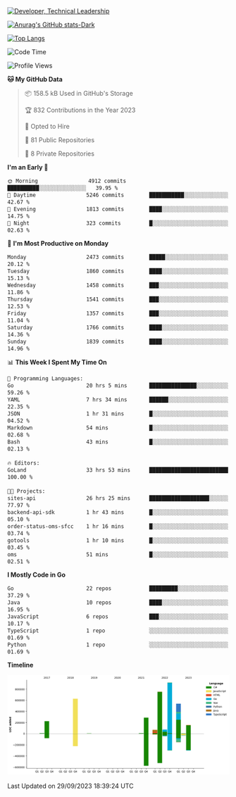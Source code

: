 <div>
  <a href="https://www.linkedin.com/in/arielpineiro/" target="_blank" rel="nofollow noopener noreferrer">
    <img src="https://img.shields.io/badge/-LinkedIn-%230077B5?style=for-the-badge&logo=linkedin&logoColor=white" alt="Developer, Technical Leadership" title="Ariel Piñeiro">
  </a>
</div>

[![Anurag's GitHub stats-Dark](https://github-readme-stats.vercel.app/api?username=arielsrv&show_icons=true&theme=dark#gh-dark-mode-only)](https://github.com/anuraghazra/github-readme-stats#gh-dark-mode-only)

[![Top Langs](https://github-readme-stats.vercel.app/api/top-langs/?username=arielsrv&layout=compact&langs_count=10&theme=dark#gh-dark-mode-only)](https://github.com/anuraghazra/github-readme-stats&theme=dark#gh-dark-mode-only)

<!--START_SECTION:waka-->
![Code Time](http://img.shields.io/badge/Code%20Time-68%20hrs%2049%20mins-blue)

![Profile Views](http://img.shields.io/badge/Profile%20Views-5-blue)

**🐱 My GitHub Data** 

> 📦 158.5 kB Used in GitHub's Storage 
 > 
> 🏆 832 Contributions in the Year 2023
 > 
> 💼 Opted to Hire
 > 
> 📜 81 Public Repositories 
 > 
> 🔑 8 Private Repositories 
 > 
**I'm an Early 🐤** 

```text
🌞 Morning                4912 commits        ██████████░░░░░░░░░░░░░░░   39.95 % 
🌆 Daytime                5246 commits        ███████████░░░░░░░░░░░░░░   42.67 % 
🌃 Evening                1813 commits        ████░░░░░░░░░░░░░░░░░░░░░   14.75 % 
🌙 Night                  323 commits         █░░░░░░░░░░░░░░░░░░░░░░░░   02.63 % 
```
📅 **I'm Most Productive on Monday** 

```text
Monday                   2473 commits        █████░░░░░░░░░░░░░░░░░░░░   20.12 % 
Tuesday                  1860 commits        ████░░░░░░░░░░░░░░░░░░░░░   15.13 % 
Wednesday                1458 commits        ███░░░░░░░░░░░░░░░░░░░░░░   11.86 % 
Thursday                 1541 commits        ███░░░░░░░░░░░░░░░░░░░░░░   12.53 % 
Friday                   1357 commits        ███░░░░░░░░░░░░░░░░░░░░░░   11.04 % 
Saturday                 1766 commits        ████░░░░░░░░░░░░░░░░░░░░░   14.36 % 
Sunday                   1839 commits        ████░░░░░░░░░░░░░░░░░░░░░   14.96 % 
```


📊 **This Week I Spent My Time On** 

```text
💬 Programming Languages: 
Go                       20 hrs 5 mins       ███████████████░░░░░░░░░░   59.26 % 
YAML                     7 hrs 34 mins       ██████░░░░░░░░░░░░░░░░░░░   22.35 % 
JSON                     1 hr 31 mins        █░░░░░░░░░░░░░░░░░░░░░░░░   04.52 % 
Markdown                 54 mins             █░░░░░░░░░░░░░░░░░░░░░░░░   02.68 % 
Bash                     43 mins             █░░░░░░░░░░░░░░░░░░░░░░░░   02.13 % 

🔥 Editors: 
GoLand                   33 hrs 53 mins      █████████████████████████   100.00 % 

🐱‍💻 Projects: 
sites-api                26 hrs 25 mins      ███████████████████░░░░░░   77.97 % 
backend-api-sdk          1 hr 43 mins        █░░░░░░░░░░░░░░░░░░░░░░░░   05.10 % 
order-status-oms-sfcc    1 hr 16 mins        █░░░░░░░░░░░░░░░░░░░░░░░░   03.74 % 
gotools                  1 hr 10 mins        █░░░░░░░░░░░░░░░░░░░░░░░░   03.45 % 
oms                      51 mins             █░░░░░░░░░░░░░░░░░░░░░░░░   02.51 % 
```

**I Mostly Code in Go** 

```text
Go                       22 repos            █████████░░░░░░░░░░░░░░░░   37.29 % 
Java                     10 repos            ████░░░░░░░░░░░░░░░░░░░░░   16.95 % 
JavaScript               6 repos             ███░░░░░░░░░░░░░░░░░░░░░░   10.17 % 
TypeScript               1 repo              ░░░░░░░░░░░░░░░░░░░░░░░░░   01.69 % 
Python                   1 repo              ░░░░░░░░░░░░░░░░░░░░░░░░░   01.69 % 
```



**Timeline**

![Lines of Code chart](https://raw.githubusercontent.com/arielsrv/arielsrv/main/assets/bar_graph.png)


 Last Updated on 29/09/2023 18:39:24 UTC
<!--END_SECTION:waka-->
